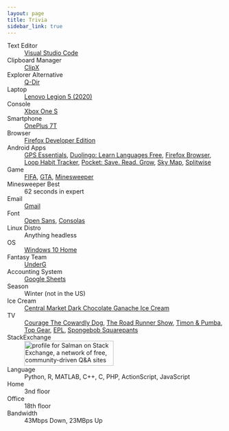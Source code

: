 ```yaml
---
layout: page
title: Trivia
sidebar_link: true
---
```


<dl>
	<dt>Text Editor</dt>
	<dd><a href="https://code.visualstudio.com/">Visual Studio Code</a></dd>
	<dt>Clipboard Manager</dt>
	<dd><a href="http://bluemars.org/clipx/">ClipX</a></dd>
	<dt>Explorer Alternative</dt>
	<dd><a href="http://www.softwareok.com/?seite=Freeware/Q-Dir">Q-Dir</a></dd>
	<dt>Laptop</dt>
	<dd><a href="https://pcsupport.lenovo.com/us/en/products/laptops-and-netbooks/legion-series/legion-5-15imh05h">Lenovo Legion 5 (2020)</a></dd>
	<dt>Console</dt>
	<dd><a href="https://www.xbox.com/en-US/consoles/xbox-one-s">Xbox One S</a></dd>
	<dt>Smartphone</dt>
	<dd><a href="https://www.oneplus.com/7t">OnePlus 7T</a></dd>
	<dt>Browser</dt>
	<dd><a href="https://www.mozilla.org/en-US/firefox/developer/">Firefox Developer Edition</a></dd>
	<dt>Android Apps</dt>
	<dd><a href="https://play.google.com/store/apps/details?id=com.mictale.gpsessentials&amp;hl=en">GPS Essentials</a>, 
	<a href="https://play.google.com/store/apps/details?id=com.duolingo&hl=en_US">Duolingo: Learn Languages Free</a>, 
	<a href="https://play.google.com/store/apps/details?id=org.mozilla.firefox&hl=en_US&gl=US">Firefox Browser</a>, 
	<a href="https://play.google.com/store/apps/details?id=org.isoron.uhabits&hl=en_US">Loop Habit Tracker</a>, 
	<a href="https://play.google.com/store/apps/details?id=com.ideashower.readitlater.pro&hl=en_US">Pocket: Save. Read. Grow</a>, 
	<a href="https://play.google.com/store/apps/details?id=com.google.android.stardroid&hl=en_US">Sky Map</a>, 
	<a href="https://play.google.com/store/apps/details?id=com.Splitwise.SplitwiseMobile&hl=en_US">Splitwise</a>
	</dd>
	<dt>Game</dt>
	<dd><a href="http://www.easports.com/fifa">FIFA</a>, 
	<a href="http://www.rockstargames.com/grandtheftauto/">GTA</a>, 
	<a href="http://www.curtisbright.com/msx/">Minesweeper</a></dd>
	<dt>Minesweeper Best</dt>
	<dd>62 seconds in expert</dd>
	<dt>Email</dt>
	<dd><a href="http://gmail.com">Gmail</a></dd>
	<dt>Font</dt>
	<dd><a href="http://opensans.com/">Open Sans</a>,
	<a href="https://docs.microsoft.com/en-us/typography/font-list/consolas">Consolas</a></dd>
	<dt>Linux Distro</dt>
	<dd>Anything headless</dd>
	<dt>OS</dt>
	<dd><a href="https://www.microsoft.com/en-us/p/windows-10-home/d76qx4bznwk4">Windows 10 Home</a></dd>
	<dt>Fantasy Team</dt>
	<dd><a href="https://fantasy.premierleague.com/entry/479979/history">UnderG</a></dd>
	<dt>Accounting System</dt>
	<dd><a href="https://www.google.com/sheets/about/">Google Sheets</a></dd>
	<dt>Season</dt>
	<dd>Winter (not in the US)</dd>
	<dt>Ice Cream</dt>
	<dd><a href="https://centralmarket.com/product/central-market-dark-chocolate-ganache-ice-cream1-pt/">Central Market Dark Chocolate Ganache Ice Cream</a></dd>
	<dt>TV</dt>
	<dd><a href="http://www.imdb.com/title/tt0220880/">Courage The Cowardly Dog</a>, 
	<a href="http://www.imdb.com/title/tt0060019/">The Road Runner Show</a>, 
	<a href="http://www.imdb.com/title/tt0112197/">Timon &amp; Pumba</a>, 
	<a href="http://www.topgear.com/uk/">Top Gear</a>, 
	<a href="http://www.premierleague.com/">EPL</a>, 
	<a href="http://spongebob.nick.com/">Spongebob Squarepants</a>
	</dd>
	<dt>StackExchange</dt>
	<dd>
	<a href="http://stackexchange.com/users/77822">
	<img class="img img-polaroid" src="http://stackexchange.com/users/flair/77822.png" alt="profile for Salman on Stack Exchange, a network of free, community-driven Q&amp;A sites" title="profile for Salman on Stack Exchange, a network of free, community-driven Q&amp;A sites" width="208" height="58">
	</a>
	</dd>
	<dt>Language</dt>
	<dd>Python, R, MATLAB, C++, C, PHP, ActionScript, JavaScript</dd>
	<dt>Home</dt>
	<dd>3nd floor</dd>
	<dt>Office</dt>
	<dd>18th floor</dd>
	<dt>Bandwidth</dt>
	<dd>43Mbps Down, 23MBps Up</dd>
</dl>


